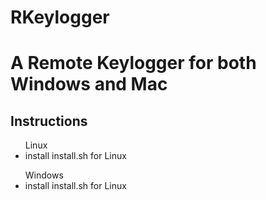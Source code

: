 # RKeylogger
<h1>A Remote Keylogger for both Windows and Mac</h1>
<h2>Instructions</h2>
<ul>Linux
<li>install install.sh for Linux</li>
</ul>
<ul>Windows
<li>install install.sh for Linux</li>
</ul>
